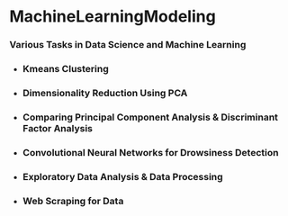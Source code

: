 # MachineLearningModeling
### Various Tasks in Data Science and Machine Learning 
* ### Kmeans Clustering 
* ### Dimensionality Reduction Using PCA
* ### Comparing Principal Component Analysis & Discriminant Factor Analysis
* ### Convolutional Neural Networks for Drowsiness Detection
* ### Exploratory Data Analysis & Data Processing
* ### Web Scraping for Data 
